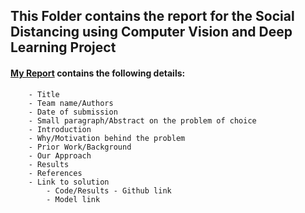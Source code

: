 ## This Folder contains the report for the Social Distancing using Computer Vision and Deep Learning Project
####  [My Report](https://github.com/rohitviswam/intelrepo/blob/main/rohit_MITmanipal_Social-Distancing-project-using-Computer-Vision-and-Deep-Learning/docs/Report_rohit_MITmanipal_Social-Distancing-project-using-Computer-Vision-and-Deep-Learning.pdf) contains the following details:


        - Title
        - Team name/Authors        
        - Date of submission
        - Small paragraph/Abstract on the problem of choice
        - Introduction
        - Why/Motivation behind the problem
        - Prior Work/Background
        - Our Approach
        - Results
        - References
        - Link to solution
            - Code/Results - Github link
            - Model link 

